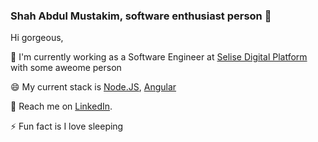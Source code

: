 ### Shah Abdul Mustakim, software enthusiast person 👋

Hi gorgeous,

🔭 I'm currently working as a Software Engineer at [Selise Digital Platform](https://selise.ch/) with some aweome person

😄 My current stack is [Node.JS](https://nodejs.org/), [Angular](https://angular.io/)

💬 Reach me on [LinkedIn](https://linkedin.com/in/mustakimparvez).

⚡ Fun fact is I love sleeping


<!--
🔭 I’m currently working on Angular and Node
🌱 I’m currently learning Nrwl and 
👯 I’m looking to collaborate on ...
🤔 I’m looking for help with ...
💬 Ask me about ...
📫 How to reach me: 
😄 Pronouns: ...
⚡ Fun fact: .

-->
